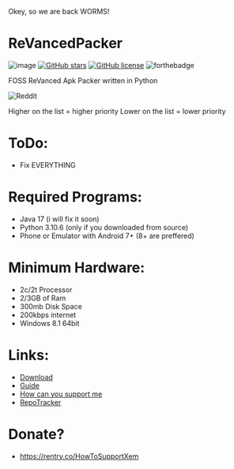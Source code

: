 Okey, so we are back WORMS!

# ReVancedPacker
![image](https://forthebadge.com/images/badges/fuck-it-ship-it.svg)
[![GitHub stars](https://img.shields.io/github/stars/xemulat/ReVancedPacker?style=for-the-badge)](https://github.com/xemulat/ReVancedPacker/stargazers)
[![GitHub license](https://img.shields.io/github/license/xemulat/ReVancedPacker?style=for-the-badge)](https://github.com/xemulat/ReVancedPacker/blob/main/LICENSE)
![forthebadge](https://i.imgur.com/RPasORd.png)

FOSS ReVanced Apk Packer written in Python

![Reddit](https://i.imgur.com/scFNROw.jpeg)

Higher on the list = higher priority
Lower on the list = lower priority
# ToDo:
- Fix EVERYTHING

# Required Programs:
- Java 17 (i will fix it soon)
- Python 3.10.6 (only if you downloaded from source)
- Phone or Emulator with Android 7+ (8+ are preffered)

# Minimum Hardware:
- 2c/2t Processor
- 2/3GB of Ram
- 300mb Disk Space
- 200kbps internet
- Windows 8.1 64bit

# Links:
- [Download](https://github.com/xemulat/ReVancedPacker/releases)
- [Guide](https://github.com/xemulat/ReVancedPacker/wiki/How-to-use-this-program-(guide))
- [How can you support me](https://github.com/xemulat/ReVancedPacker/wiki/How-can-you-support-me)
- [RepoTracker](https://repo-tracker.com/r/gh/xemulat/ReVancedPacker)

# Donate?
- https://rentry.co/HowToSupportXem
